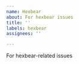 ```yaml
---
name: Hexbear
about: For hexbear issues
title: ''
labels: hexbear
assignees: ''

---
```


For hexbear-related issues
